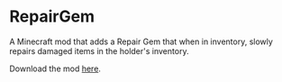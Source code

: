 # RepairGem
A Minecraft mod that adds a Repair Gem that when in inventory, slowly repairs damaged items in the holder's inventory.

Download the mod [here](https://minecraft.curseforge.com/projects/repair-gem?gameCategorySlug=mc-mods&projectID=310267).